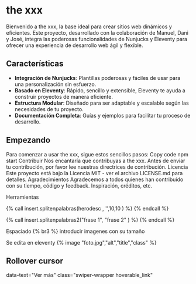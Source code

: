 # the xxx
Bienvenido a the xxx, la base ideal para crear sitios web dinámicos y eficientes. Este proyecto, desarrollado con la colaboración de Manuel, Dani y José, integra las poderosas funcionalidades de Nunjucks y Eleventy para ofrecer una experiencia de desarrollo web ágil y flexible.
## Características
- **Integración de Nunjucks**: Plantillas poderosas y fáciles de usar para una personalización sin esfuerzo.
- **Basado en Eleventy**: Rápido, sencillo y extensible, Eleventy te ayuda a construir proyectos de manera eficiente.
- **Estructura Modular**: Diseñado para ser adaptable y escalable según las necesidades de tu proyecto.
- **Documentación Completa**: Guías y ejemplos para facilitar tu proceso de desarrollo.
## Empezando
Para comenzar a usar the xxx, sigue estos sencillos pasos:
Copy code
npm start
Contribuir
Nos encantaría que contribuyas a the xxx. Antes de enviar tu contribución, por favor lee nuestras directrices de contribución.
Licencia
Este proyecto está bajo la Licencia MIT - ver el archivo LICENSE.md para detalles.
Agradecimientos
Agradecemos a todos quienes han contribuido con su tiempo, código y feedback.
Inspiración, créditos, etc.

Herramientas

{% call insert.splitenpalabras(herodesc , '',10,10  ) %} {% endcall %}

{% call insert.splitenpalabras2("frase 1", "frase 2" ) %} {% endcall %}


Espaciado
   {% br3 %}
       introducir imagenes con su tamaño


Se edita en eleventy
  {% image  "foto.jpg","alt","title","class" %}


 ## Rollover cursor
 data-text="Ver más" class="swiper-wrapper  hoverable_link"
